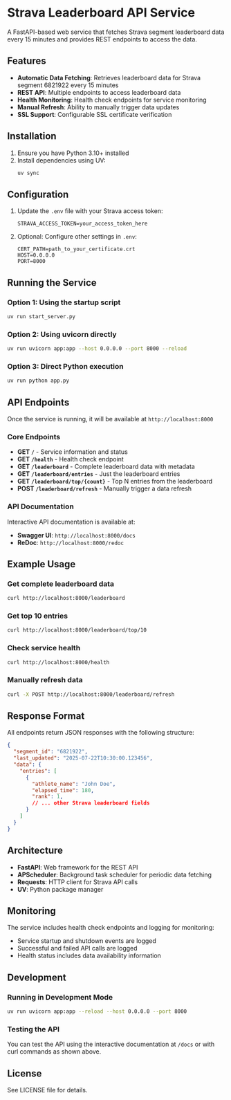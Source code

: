 # Strava Leaderboard API Service

A FastAPI-based web service that fetches Strava segment leaderboard data every 15 minutes and provides REST endpoints to access the data.

## Features

- **Automatic Data Fetching**: Retrieves leaderboard data for Strava segment 6821922 every 15 minutes
- **REST API**: Multiple endpoints to access leaderboard data
- **Health Monitoring**: Health check endpoints for service monitoring
- **Manual Refresh**: Ability to manually trigger data updates
- **SSL Support**: Configurable SSL certificate verification

## Installation

1. Ensure you have Python 3.10+ installed
2. Install dependencies using UV:
   ```bash
   uv sync
   ```

## Configuration

1. Update the `.env` file with your Strava access token:
   ```
   STRAVA_ACCESS_TOKEN=your_access_token_here
   ```

2. Optional: Configure other settings in `.env`:
   ```
   CERT_PATH=path_to_your_certificate.crt
   HOST=0.0.0.0
   PORT=8000
   ```

## Running the Service

### Option 1: Using the startup script
```bash
uv run start_server.py
```

### Option 2: Using uvicorn directly
```bash
uv run uvicorn app:app --host 0.0.0.0 --port 8000 --reload
```

### Option 3: Direct Python execution
```bash
uv run python app.py
```

## API Endpoints

Once the service is running, it will be available at `http://localhost:8000`

### Core Endpoints

- **GET `/`** - Service information and status
- **GET `/health`** - Health check endpoint
- **GET `/leaderboard`** - Complete leaderboard data with metadata
- **GET `/leaderboard/entries`** - Just the leaderboard entries
- **GET `/leaderboard/top/{count}`** - Top N entries from the leaderboard
- **POST `/leaderboard/refresh`** - Manually trigger a data refresh

### API Documentation

Interactive API documentation is available at:
- **Swagger UI**: `http://localhost:8000/docs`
- **ReDoc**: `http://localhost:8000/redoc`

## Example Usage

### Get complete leaderboard data
```bash
curl http://localhost:8000/leaderboard
```

### Get top 10 entries
```bash
curl http://localhost:8000/leaderboard/top/10
```

### Check service health
```bash
curl http://localhost:8000/health
```

### Manually refresh data
```bash
curl -X POST http://localhost:8000/leaderboard/refresh
```

## Response Format

All endpoints return JSON responses with the following structure:

```json
{
  "segment_id": "6821922",
  "last_updated": "2025-07-22T10:30:00.123456",
  "data": {
    "entries": [
      {
        "athlete_name": "John Doe",
        "elapsed_time": 180,
        "rank": 1,
        // ... other Strava leaderboard fields
      }
    ]
  }
}
```

## Architecture

- **FastAPI**: Web framework for the REST API
- **APScheduler**: Background task scheduler for periodic data fetching
- **Requests**: HTTP client for Strava API calls
- **UV**: Python package manager

## Monitoring

The service includes health check endpoints and logging for monitoring:

- Service startup and shutdown events are logged
- Successful and failed API calls are logged
- Health status includes data availability information

## Development

### Running in Development Mode
```bash
uv run uvicorn app:app --reload --host 0.0.0.0 --port 8000
```

### Testing the API
You can test the API using the interactive documentation at `/docs` or with curl commands as shown above.

## License

See LICENSE file for details.